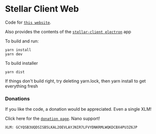 # Stellar Client Web

Code for [`this website`](https://stellar.army).  

Also provides the contents of the [`stellar-client electron`](https://github.com/StellarKit/stellar-client) app

To build and run:
```
yarn install
yarn dev
```
To build installer
```
yarn dist
```

If things don't build right, try deleting yarn.lock, then yarn install to get everything fresh

### Donations
If you like the code, a donation would be appreciated. Even a single XLM!

Click here for the [`donation page`](https://stellarkit.io/#/donate). Nano support!

```
XLM: GCYQSB3UQDSISB5LKAL2OEVLAYJNIR7LFVYDNKRMLWQKDCBX4PU3Z6JP
```
